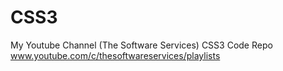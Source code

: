 # CSS3
My Youtube Channel (The Software Services) CSS3 Code Repo www.youtube.com/c/thesoftwareservices/playlists

